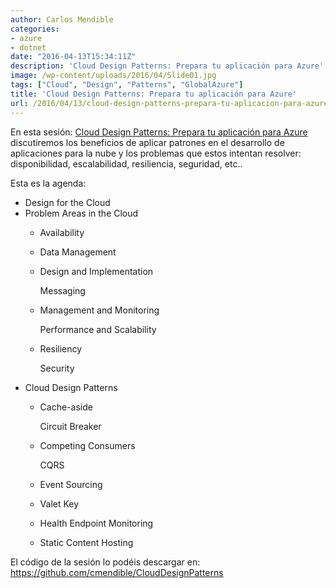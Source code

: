 ```yaml
---
author: Carlos Mendible
categories:
- azure
- dotnet
date: "2016-04-13T15:34:11Z"
description: 'Cloud Design Patterns: Prepara tu aplicación para Azure'
image: /wp-content/uploads/2016/04/Slide01.jpg
tags: ["Cloud", "Design", "Patterns", "GlobalAzure"]
title: 'Cloud Design Patterns: Prepara tu aplicación para Azure'
url: /2016/04/13/cloud-design-patterns-prepara-tu-aplicacion-para-azure/
---
```

En esta sesión: <a href="https://channel9.msdn.com/Events/Microsoft-Spain-Events/Global-Azure-BootCamp-2016/Patrones-de-Diseo-Cloud-Prepara-tu-aplicacin-para-Azure" target="_blank">Cloud Design Patterns: Prepara tu aplicación para Azure</a> discutiremos los beneficios de aplicar patrones en el desarrollo de aplicaciones para la nube y los problemas que estos intentan resolver: disponibilidad, escalabilidad, resiliencia, seguridad, etc..

Esta es la agenda:

  * Design for the Cloud
  * Problem Areas in the Cloud 
      * Availability
      * Data Management
      * Design and Implementation
  
        Messaging
      * Management and Monitoring
  
        Performance and Scalability
      * Resiliency
  
        Security
  * Cloud Design Patterns 
      * Cache-aside
  
        Circuit Breaker
      * Competing Consumers
  
        CQRS
      * Event Sourcing
      * Valet Key
      * Health Endpoint Monitoring
      * Static Content Hosting

El código de la sesión lo podéis descargar en: <a href="https://github.com/cmendible/CloudDesignPatterns" target="_blank">https://github.com/cmendible/CloudDesignPatterns</a>